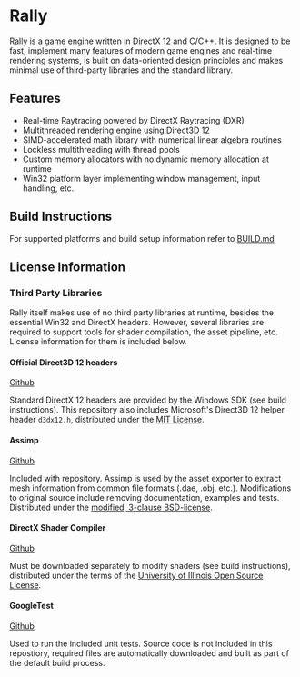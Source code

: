 # Rally

Rally is a game engine written in DirectX 12 and C/C++. It is designed to be fast, implement many features of modern game engines and real-time rendering systems, is built on data-oriented design principles and makes minimal use of third-party libraries and the standard library.

## Features

- Real-time Raytracing powered by DirectX Raytracing (DXR)
- Multithreaded rendering engine using Direct3D 12
- SIMD-accelerated math library with numerical linear algebra routines
- Lockless multithreading with thread pools
- Custom memory allocators with no dynamic memory allocation at runtime
- Win32 platform layer implementing window management, input handling, etc.

## Build Instructions

For supported platforms and build setup information refer to [BUILD.md](BUILD.md)

## License Information

### Third Party Libraries

Rally itself makes use of no third party libraries at runtime, besides the essential Win32 and DirectX headers. However, several libraries are required to support tools for shader compilation, the asset pipeline, etc. License information for them is included below.

#### Official Direct3D 12 headers

[Github](https://github.com/microsoft/DirectX-Headers)

Standard DirectX 12 headers are provided by the Windows SDK (see build instructions). This repository also includes Microsoft's Direct3D 12 helper header `d3dx12.h`, distributed under the [MIT License](rally/external/LICENSE). 

#### Assimp

[Github](https://github.com/assimp/assimp)

Included with repository. Assimp is used by the asset exporter to extract mesh information from common file formats (.dae, .obj, etc.). Modifications to original source include removing documentation, examples and tests. Distributed under the [modified, 3-clause BSD-license](external/assimp/LICENSE).

#### DirectX Shader Compiler

[Github](https://github.com/microsoft/DirectXShaderCompiler)

Must be downloaded separately to modify shaders (see build instructions), distributed under  the terms of the [University of Illinois Open Source License](https://github.com/microsoft/DirectXShaderCompiler/blob/main/LICENSE.TXT).

#### GoogleTest

[Github](https://github.com/google/googletest)

Used to run the included unit tests. Source code is not included in this repostiory, required files are automatically downloaded and built as part of the default build process.